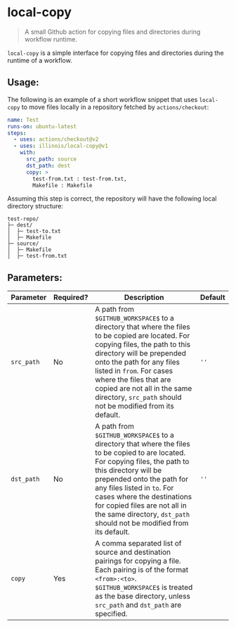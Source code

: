 # local-copy

> A small Github action for copying files and directories during workflow runtime.

`local-copy` is a simple interface for copying files and directories during the runtime of a workflow.

## Usage:

The following is an example of a short workflow snippet that uses `local-copy` to move files locally in a repository fetched by `actions/checkout`:

```yaml
name: Test
runs-on: ubuntu-latest
steps:
  - uses: actions/checkout@v2
  - uses: illinois/local-copy@v1
    with:
      src_path: source
      dst_path: dest
      copy: >
        test-from.txt : test-from.txt,
        Makefile : Makefile
```

Assuming this step is correct, the repository will have the following local directory structure:

```
test-repo/
├─ dest/
│  ├─ test-to.txt
│  ├─ Makefile
├─ source/
│  ├─ Makefile
│  ├─ test-from.txt
```

## Parameters:

|Parameter|Required?|Description|Default|
|--------------------|--------|-----------|-------|
|`src_path`|No|A path from `$GITHUB_WORKSPACE$` to a directory that where the files to be copied are located. For copying files, the path to this directory will be prepended onto the path for  any files listed in `from`. For cases where the files that are copied are not all in the same directory, `src_path` should not be modified from its default.|`''`|
|`dst_path`|No|A path from `$GITHUB_WORKSPACE$` to a directory that where the files to be copied to are located. For copying files, the path to this directory will be prepended onto the path for  any files listed in `to`. For cases where the destinations for copied files are not all in the same directory, `dst_path` should not be modified from its default.|`''`|
|`copy`|Yes|A comma separated list of source and destination pairings for copying a file. Each pairing is of the format `<from>:<to>`. `$GITHUB_WORKSPACE$` is treated as the base directory, unless `src_path` and `dst_path` are specified.||
